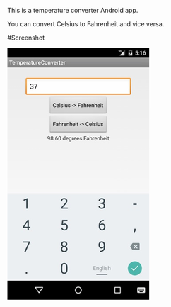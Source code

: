 This is a temperature converter Android app.

You can convert Celsius to Fahrenheit and vice versa.

#Screenshot

![Screenshot](screenshot.jpg)